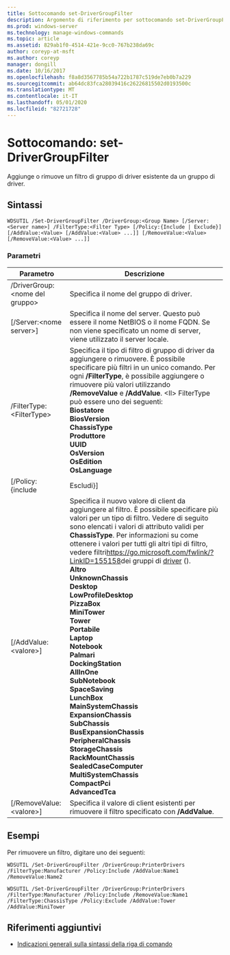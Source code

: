 ```yaml
---
title: Sottocomando set-DriverGroupFilter
description: Argomento di riferimento per sottocomando set-DriverGroupFilter, che aggiunge o rimuove un filtro di gruppo di driver esistente da un gruppo di driver.
ms.prod: windows-server
ms.technology: manage-windows-commands
ms.topic: article
ms.assetid: 829ab1f0-4514-421e-9cc0-767b238da69c
author: coreyp-at-msft
ms.author: coreyp
manager: dongill
ms.date: 10/16/2017
ms.openlocfilehash: f8a8d3567785b54a722b1787c519de7eb0b7a229
ms.sourcegitcommit: ab64dc83fca28039416c26226815502d0193500c
ms.translationtype: MT
ms.contentlocale: it-IT
ms.lasthandoff: 05/01/2020
ms.locfileid: "82721728"
---
```

# <a name="subcommand-set-drivergroupfilter"></a>Sottocomando: set-DriverGroupFilter

Aggiunge o rimuove un filtro di gruppo di driver esistente da un gruppo di driver.

## <a name="syntax"></a>Sintassi

```
WDSUTIL /Set-DriverGroupFilter /DriverGroup:<Group Name> [/Server:<Server name>] /FilterType:<Filter Type> [/Policy:{Include | Exclude}] [/AddValue:<Value> [/AddValue:<Value> ...]] [/RemoveValue:<Value> [/RemoveValue:<Value> ...]]
```

### <a name="parameters"></a>Parametri

|         Parametro          |                                                                                                                                                                                                                                                                                                                                                                                                                                                                               Descrizione                                                                                                                                                                                                                                                                                                                                                                                                                                                                               |
|----------------------------|-------------------------------------------------------------------------------------------------------------------------------------------------------------------------------------------------------------------------------------------------------------------------------------------------------------------------------------------------------------------------------------------------------------------------------------------------------------------------------------------------------------------------------------------------------------------------------------------------------------------------------------------------------------------------------------------------------------------------------------------------------------------------------------------------------------------------------------------------------------------------------------------------------------------------------------------------------------------------|
| /DriverGroup:\<nome del gruppo> |                                                                                                                                                                                                                                                                                                                                                                                                                                                                 Specifica il nome del gruppo di driver.                                                                                                                                                                                                                                                                                                                                                                                                                                                                 |
|  [/Server:\<nome server>]  |                                                                                                                                                                                                                                                                                                                                                                                                                Specifica il nome del server. Questo può essere il nome NetBIOS o il nome FQDN. Se non viene specificato un nome di server, viene utilizzato il server locale.                                                                                                                                                                                                                                                                                                                                                                                                                 |
| /FilterType:\<FilterType>  |                                                                                                                                                                                                                                                                       Specifica il tipo di filtro di gruppo di driver da aggiungere o rimuovere. È possibile specificare più filtri in un unico comando. Per ogni **/FilterType**, è possibile aggiungere o rimuovere più valori utilizzando **/RemoveValue** e **/AddValue**. \<Il> FilterType può essere uno dei seguenti:</br>**Biostatore**</br>**BiosVersion**</br>**ChassisType**</br>**Produttore**</br>**UUID**</br>**OsVersion**</br>**OsEdition**</br>**OsLanguage**                                                                                                                                                                                                                                                                        |
|     [/Policy: {include      |                                                                                                                                                                                                                                                                                                                                                                                                                                                                                Escludi}]                                                                                                                                                                                                                                                                                                                                                                                                                                                                                |
|    [/AddValue:\<valore>]    | Specifica il nuovo valore di client da aggiungere al filtro. È possibile specificare più valori per un tipo di filtro. Vedere di seguito sono elencati i valori di attributo validi per **ChassisType**. Per informazioni su come ottenere i valori per tutti gli altri tipi di filtro, vedere filtri<https://go.microsoft.com/fwlink/?LinkID=155158>dei gruppi di [driver](https://go.microsoft.com/fwlink/?LinkID=155158) ().</br>**Altro**</br>**UnknownChassis**</br>**Desktop**</br>**LowProfileDesktop**</br>**PizzaBox**</br>**MiniTower**</br>**Tower**</br>**Portabile**</br>**Laptop**</br>**Notebook**</br>**Palmari**</br>**DockingStation**</br>**AllInOne**</br>**SubNotebook**</br>**SpaceSaving**</br>**LunchBox**</br>**MainSystemChassis**</br>**ExpansionChassis**</br>**SubChassis**</br>**BusExpansionChassis**</br>**PeripheralChassis**</br>**StorageChassis**</br>**RackMountChassis**</br>**SealedCaseComputer**</br>**MultiSystemChassis**</br>**CompactPci**</br>**AdvancedTca** |
|  [/RemoveValue:\<valore>]   |                                                                                                                                                                                                                                                                                                                                                                                                                                     Specifica il valore di client esistenti per rimuovere il filtro specificato con **/AddValue**.                                                                                                                                                                                                                                                                                                                                                                                                                                      |

## <a name="examples"></a>Esempi

Per rimuovere un filtro, digitare uno dei seguenti:
```
WDSUTIL /Set-DriverGroupFilter /DriverGroup:PrinterDrivers /FilterType:Manufacturer /Policy:Include /AddValue:Name1 /RemoveValue:Name2
```
```
WDSUTIL /Set-DriverGroupFilter /DriverGroup:PrinterDrivers /FilterType:Manufacturer /Policy:Include /RemoveValue:Name1 /FilterType:ChassisType /Policy:Exclude /AddValue:Tower /AddValue:MiniTower
```

## <a name="additional-references"></a>Riferimenti aggiuntivi

- [Indicazioni generali sulla sintassi della riga di comando](command-line-syntax-key.md)